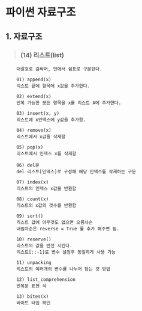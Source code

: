 # 파이썬 자료구조 

## 1. 자료구조
>   ### (14) 리스트(list)
        대괄호로 감싸며, 안에서 쉼표로 구분한다.

        01) append(x)
        리스트 끝에 항목에 x값을 추가한다.

        02) extend(x)
        반복 가능한 모든 항목을 x를 리스트 A에 추가한다.
        
        03) insert(x, y)
        리스트에 x인덱스에 y값을 추가함.

        04) remove(x)
        리스트에서 x값을 삭제함

        05) pop(x)
        리스트에서 인덱스 x를 삭제함

        06) del문
        del 리스트[인덱스]로 구성해 해당 인덱스를 삭제하는 구문

        07) index(x)
        리스트의 인덱스 x값을 반환함

        08) count(x)
        리스트의 x값의 갯수를 반환함

        09) sort()
        리스트 값에 아무것도 없으면 오름차순
        내림차순은 reverse = True 를 추가 해주면 됨.

        10) reserve()
        리스트의 값을 반전 시킨다. 
        리스트[::-1]로 변수 설정후 동일하게 사용 가능

        11) unpacking
        리스트의 여러개의 변수를 나누어 담는 것 방법

        12) list_comprehension
        반복문 표현 식

        13) bites(x)
        바이트 타입 확인
